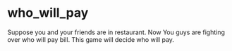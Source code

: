 # who_will_pay
Suppose you and your friends are in restaurant. Now You guys are fighting over who will pay bill. This game will decide who will pay.
